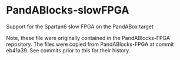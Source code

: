 # PandABlocks-slowFPGA
Support for the Spartan6 slow FPGA on the PandABox target

Note, these file were originally contained in the PandABlocks-FPGA repository.
The files were copied from PandABlocks-FPGA at commit eb41a39. See commits prior
to this for their history.
